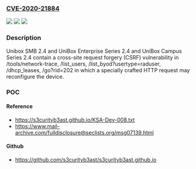 ### [CVE-2020-21884](https://cve.mitre.org/cgi-bin/cvename.cgi?name=CVE-2020-21884)
![](https://img.shields.io/static/v1?label=Product&message=n%2Fa&color=blue)
![](https://img.shields.io/static/v1?label=Version&message=n%2Fa&color=blue)
![](https://img.shields.io/static/v1?label=Vulnerability&message=n%2Fa&color=brighgreen)

### Description

Unibox SMB 2.4 and UniBox Enterprise Series 2.4 and UniBox Campus Series 2.4 contain a cross-site request forgery (CSRF) vulnerability in /tools/network-trace, /list_users, /list_byod?usertype=raduser, /dhcp_leases, /go?rid=202 in which a specially crafted HTTP request may reconfigure the device.

### POC

#### Reference
- https://s3curityb3ast.github.io/KSA-Dev-008.txt
- https://www.mail-archive.com/fulldisclosure@seclists.org/msg07139.html

#### Github
- https://github.com/s3curityb3ast/s3curityb3ast.github.io

